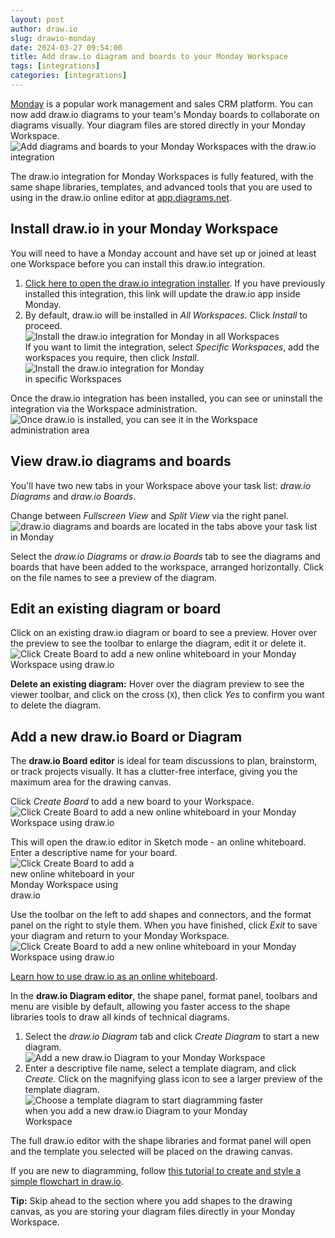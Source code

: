 ```yaml
---
layout: post
author: draw.io
slug: drawio-monday
date: 2024-03-27 09:54:00
title: Add draw.io diagram and boards to your Monday Workspace
tags: [integrations]
categories: [integrations]
---
```


[Monday](https://monday.com) is a popular work management and sales CRM platform. You can now add draw.io diagrams to your team's Monday boards to collaborate on diagrams visually. Your diagram files are stored directly in your Monday Workspace.
<br /><img src="/assets/img/blog/monday-drawio-diagram.png" style="width=100%;max-width:500px;height:auto;" alt="Add diagrams and boards to your Monday Workspaces with the draw.io integration">

The draw.io integration for Monday Workspaces is fully featured, with the same shape libraries, templates, and advanced tools that you are used to using in the draw.io online editor at [app.diagrams.net](https://app.diagrams.net). 

## Install draw.io in your Monday Workspace

You will need to have a Monday account and have set up or joined at least one Workspace before you can install this draw.io integration.

1. [Click here to open the draw.io integration installer](https://auth.monday.com/oauth2/authorize?client_id=96863ec86190e75a16760afeeafd61e4&response_type=install). If you have previously installed this integration, this link will update the draw.io app inside Monday.  
2. By default, draw.io will be installed in _All Workspaces_. Click _Install_ to proceed. 
   <br /><img src="/assets/img/blog/monday-drawio-install1.png" style="width=100%;max-width:500px;height:auto;" alt="Install the draw.io integration for Monday in all Workspaces">
   <br />If you want to limit the integration, select _Specific Workspaces_, add the workspaces you require, then click _Install_.
   <br /><img src="/assets/img/blog/monday-drawio-install2.png" style="width=100%;max-width:300px;height:auto;" alt="Install the draw.io integration for Monday in specific Workspaces">

Once the draw.io integration has been installed, you can see or uninstall the integration via the Workspace administration. 
 <br /><img src="/assets/img/blog/monday-drawio-manage-app.png" style="width=100%;max-width:400px;height:auto;" alt="Once draw.io is installed, you can see it in the Workspace administration area">

## View draw.io diagrams and boards

You'll have two new tabs in your Workspace above your task list: _draw.io Diagrams_ and _draw.io Boards_. 

Change between _Fullscreen View_ and _Split View_ via the right panel. 
<br /><img src="/assets/img/blog/monday-drawio-tabs.png" style="width=100%;max-width:600px;height:auto;" alt="draw.io diagrams and boards are located in the tabs above your task list in Monday">

Select the _draw.io Diagrams_ or _draw.io Boards_ tab to see the diagrams and boards that have been added to the workspace, arranged horizontally. Click on the file names to see a preview of the diagram. 

## Edit an existing diagram or board

Click on an existing draw.io diagram or board to see a preview. Hover over the preview to see the toolbar to enlarge the diagram, edit it or delete it.
<br /><img src="/assets/img/blog/monday-drawio-edit-diagram.png" style="width=100%;max-width:600px;height:auto;" alt="Click Create Board to add a new online whiteboard in your Monday Workspace using draw.io">

**Delete an existing diagram:** Hover over the diagram preview to see the viewer toolbar, and click on the cross (``X``), then click _Yes_ to confirm you want to delete the diagram. 

## Add a new draw.io Board or Diagram

The **draw.io Board editor** is ideal for team discussions to plan, brainstorm, or track projects visually. It has a clutter-free interface, giving you the maximum area for the drawing canvas. 

Click _Create Board_ to add a new board to your Workspace.
<br /><img src="/assets/img/blog/monday-drawio-new-board.png" style="width=100%;max-width:600px;height:auto;" alt="Click Create Board to add a new online whiteboard in your Monday Workspace using draw.io">

This will open the draw.io editor in Sketch mode - an online whiteboard. Enter a descriptive name for your board.
<br /><img src="/assets/img/blog/monday-drawio-board-new-filename.png" style="width=100%;max-width:200px;height:auto;" alt="Click Create Board to add a new online whiteboard in your Monday Workspace using draw.io">

Use the toolbar on the left to add shapes and connectors, and the format panel on the right to style them. When you have finished, click _Exit_ to save your diagram and return to your Monday Workspace.
<br /><img src="/assets/img/blog/monday-drawio-board-editor.png" style="width=100%;max-width:600px;height:auto;" alt="Click Create Board to add a new online whiteboard in your Monday Workspace using draw.io">

[Learn how to use draw.io as an online whiteboard](/blog/sketch-online-whiteboard).

In the **draw.io Diagram editor**, the shape panel, format panel, toolbars and menu are visible by default, allowing you faster access to the shape libraries tools to draw all kinds of technical diagrams. 

1. Select the _draw.io Diagram_ tab and click _Create Diagram_ to start a new diagram. 
<br /><img src="/assets/img/blog/monday-drawio-new-diagram.png" style="width=100%;max-width:600px;height:auto;" alt="Add a new draw.io Diagram to your Monday Workspace">
1. Enter a descriptive file name, select a template diagram, and click _Create_. Click on the magnifying glass icon to see a larger preview of the template diagram. 
<br /><img src="/assets/img/blog/monday-drawio-new-diagram2.png" style="width=100%;max-width:400px;height:auto;" alt="Choose a template diagram to start diagramming faster when you add a new draw.io Diagram to your Monday Workspace">

The full draw.io editor with the shape libraries and format panel will open and the template you selected will be placed on the drawing canvas. 

If you are new to diagramming, follow [this tutorial to create and style a simple flowchart in draw.io](/doc/getting-started-basic-flow-chart.html). 

**Tip:** Skip ahead to the section where you add shapes to the drawing canvas, as you are storing your diagram files directly in your Monday Workspace.
